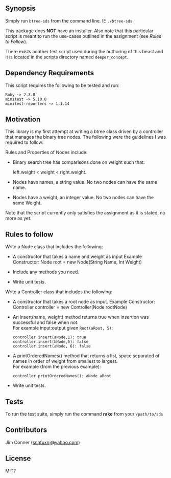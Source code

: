 ## Synopsis

Simply run `btree-sds` from the command line. IE `./btree-sds`

This package does **NOT** have an installer. Also note that this particular script is meant to run the use-cases outlined in the assignment (see *Rules to Follow*).

There exists another test script used during the authoring of this beast and it is located
in the scripts directory named `deeper_concept`.

## Dependency Requirements

This script requires the following to be tested and run:

    Ruby ~> 2.3.0
    minitest ~> 5.10.0
    minitest-reporters ~> 1.1.14

## Motivation

This library is my first attempt at writing a btree class driven by a controller that manages the binary tree nodes. The following were the guidelines I was required to follow:

Rules and Properties of Nodes include:  

- Binary search tree has comparisons done on weight such that:

  left.weight < weight < right.weight.

- Nodes have names, a string value. No two nodes can have the same name.
- Nodes have a weight, an integer value. No two nodes can have the same Weight.

Note that the script currently only satisfies the assignment as it is stated, no more as yet.

## Rules to follow
Write a Node class that includes the following: 
- A constructor that takes a name and weight as input 
    Example Constructor:  Node root = new Node(String Name, Int Weight)  

- Include any methods you need.  

- Write unit tests. 

Write a Controller class that includes the following:  
- A constructor that takes a root node as input. 
    Example Constructor:  Controller controller = new Controller(Node rootNode)  
    
- An insert(name, weight) method returns true when insertion was successful and false when not.   
  For example input:output given `Root(aRoot, 5)`:   
  
      controller.insert(aNode,1): true 
      controller.insert(bNode,5): false 
      controller.insert(aNode, 6): false 

- A printOrderedNames() method that returns a list, space separated of names in order of weight from smallest to largest.  
  For example (from the previous example): 

      controller.printOrderedNames(): aNode aRoot
 
- Write unit tests.

## Tests

To run the test suite, simply run the command **rake** from your `/path/to/sds`

## Contributors

Jim Conner (snafuxnj@yahoo.com)

## License

MIT?
